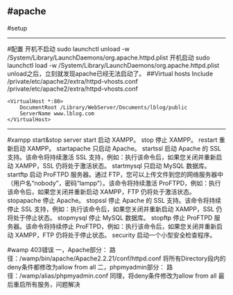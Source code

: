 #apache
---
#setup

---
#配置
开机不启动
sudo launchctl unload -w /System/Library/LaunchDaemons/org.apache.httpd.plist
开机启动
sudo launchctl load -w /System/Library/LaunchDaemons/org.apache.httpd.plist
unload之后，立刻就发现apache已经无法启动了。
##Virtual hosts
Include /private/etc/apache2/extra/httpd-vhosts.conf
/private/etc/apache2/extra/httpd-vhosts.conf
```
<VirtualHost *:80>
    DocumentRoot /Library/WebServer/Documents/lblog/public
    ServerName www.lblog.com
</VirtualHost>
```

---
#xampp
start&stop server
start   启动 XAMPP。
stop    停止 XAMPP。
restart     重新启动 XAMPP。
startapache     只启动 Apache。
startssl    启动 Apache 的 SSL 支持。该命令将持续激活 SSL 支持，例如：执行该命令后，如果您关闭并重新启动 XAMPP，SSL 仍将处于激活状态。
startmysql  只启动 MySQL 数据库。
startftp    启动 ProFTPD 服务器。通过 FTP，您可以上传文件到您的网络服务器中（用户名“nobody”，密码“lampp”）。该命令将持续激活 ProFTPD，例如：执行该命令后，如果您关闭并重新启动 XAMPP，FTP 仍将处于激活状态。
stopapache  停止 Apache。
stopssl     停止 Apache 的 SSL 支持。该命令将持续停止 SSL 支持，例如：执行该命令后，如果您关闭并重新启动 XAMPP，SSL 仍将处于停止状态。
stopmysql   停止 MySQL 数据库。
stopftp     停止 ProFTPD 服务器。该命令将持续停止 ProFTPD，例如：执行该命令后，如果您关闭并重新启动 XAMPP，FTP 仍将处于停止状态。
security    启动一个小型安全检查程序。

#wamp
403错误
一，Apache部分：
路径：/wamp/bin/apache/Apache2.2.21/conf/httpd.conf
将所有Directory段内的deny条件都修改为allow from all
二，phpmyadmin部分：
路径：/wamp/alias/phpmyadmin.conf
同理，将deny条件修改为allow from all
最后重启所有服务，问题解决




